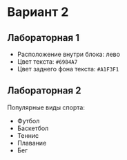 # Вариант 2 

## Лабораторная 1 
- Расположение внутри блока: лево 
- Цвет текста: `#6984A7` 
- Цвет заднего фона текста: `#A1F3F1` 

## Лабораторная 2 
Популярные виды спорта:
- Футбол
- Баскетбол
- Теннис
- Плавание
- Бег